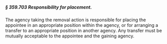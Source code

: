 ##### § 359.703 Responsibility for placement. #####

The agency taking the removal action is responsible for placing the appointee in an appropriate position within the agency, or for arranging a transfer to an appropriate position in another agency. Any transfer must be mutually acceptable to the appointee and the gaining agency.